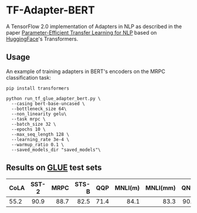 # TF-Adapter-BERT
A TensorFlow 2.0 implementation of Adapters in NLP as described in the paper [Parameter-Efficient Transfer Learning for NLP](https://arxiv.org/abs/1902.00751) based on [HuggingFace](https://github.com/huggingface/transformers)'s Transformers.


## Usage
An example of training adapters in BERT's encoders on the MRPC classification task:
```
pip install transformers

python run_tf_glue_adapter_bert.py \
  --casing bert-base-uncased \
  --bottleneck_size 64\
  --non_linearity gelu\
  --task mrpc \
  --batch_size 32 \
  --epochs 10 \
  --max_seq_length 128 \
  --learning_rate 3e-4 \
  --warmup_ratio 0.1 \
  --saved_models_dir "saved_models"\
  ```

## Results on [GLUE](https://gluebenchmark.com/) test sets
| CoLA  | SST-2  | MRPC  | STS-B  | QQP  | MNLI(m)  | MNLI(mm)  | QNLI  | RTE  | Total |
| ----|:----:| ----:| ----:| ----:| ----:| ----:| ----:| ----:| ----:|
| 55.2 | 90.9 | 88.7 | 82.5 | 71.4 | 84.1 | 83.3 | 90.6 | 68.2 |79.4 |
